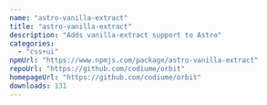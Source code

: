 ```yaml
---
name: "astro-vanilla-extract"
title: "astro-vanilla-extract"
description: "Adds vanilla-extract support to Astro"
categories:
  - "css+ui"
npmUrl: "https://www.npmjs.com/package/astro-vanilla-extract"
repoUrl: "https://github.com/codiume/orbit"
homepageUrl: "https://github.com/codiume/orbit"
downloads: 131
---
```

